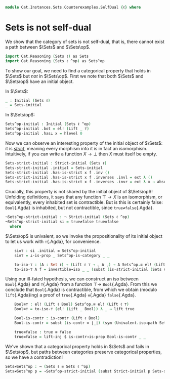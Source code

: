 <!--
```agda
open import Cat.Instances.Sets.Cocomplete using (Sets-initial)
open import Cat.Diagram.Initial
open import Cat.Instances.Sets using (Sets^op-is-category)
open import Cat.Morphism
open import Cat.Prelude

open import Data.Bool
```
-->

```agda
module Cat.Instances.Sets.Counterexamples.SelfDual {ℓ} where
```
# Sets is not self-dual

We show that the category of sets is not self-dual, that is, there cannot exist a path between $\Sets$ and $\Sets\op$.

```agda
import Cat.Reasoning (Sets ℓ) as Sets
import Cat.Reasoning (Sets ℓ ^op) as Sets^op
```


To show our goal, we need to find a categorical property that holds in $\Sets$ but _not_ in $\Sets\op$.
First we note that both $\Sets$ and $\Sets\op$ have an initial object.

In $\Sets$:

```agda
_ : Initial (Sets ℓ)
_ = Sets-initial
```


In $\Sets\op$:

<!--
```agda
open Initial
open Strict-initial
open Sets.is-invertible
open Sets.Inverses
```
-->

```agda
Sets^op-initial : Initial (Sets ℓ ^op)
Sets^op-initial .bot = el! (Lift _ ⊤)
Sets^op-initial .has⊥ x = hlevel 0
```
<!--
```agda
_ = ⊥
```
-->

Now we can observe an interesting property of the initial object of $\Sets$: it is *[strict]*, meaning every morphism into it is in fact an *iso*morphism.
Intuitively, if you can write a function $X \to \bot$ then $X$ must itself be empty.

[strict]: Cat.Diagram.Initial.html#strictness

```agda
Sets-strict-initial : Strict-initial (Sets ℓ)
Sets-strict-initial .initial = Sets-initial
Sets-strict-initial .has-is-strict x f .inv ()
Sets-strict-initial .has-is-strict x f .inverses .invl = ext λ ()
Sets-strict-initial .has-is-strict x f .inverses .invr = ext λ x → absurd (f x .lower)
```

<!--
```agda
_ = true≠false
```
-->

Crucially, this property is not shared by the initial object of $\Sets\op$! Unfolding definitions, it says
that any function $\top \to X$ is an isomorphism, or equivalently, every inhabited set is contractible. But is this is certainly false:
`Bool`{.Agda} is inhabited, but not contractible, since `true≠false`{.Agda}.

```agda
¬Sets^op-strict-initial : ¬ Strict-initial (Sets ℓ ^op)
¬Sets^op-strict-initial si = true≠false true≡false
  where
```

$\Sets\op$ is univalent, so we invoke the propositionality of its initial object to let us work with `⊤`{.Agda}, for convenience.

```agda
    si≡⊤ : si .initial ≡ Sets^op-initial
    si≡⊤ = ⊥-is-prop _ Sets^op-is-category _ _

    to-iso-⊤ : (A : Set ℓ) → (Lift ℓ ⊤ → ⌞ A ⌟) → A Sets^op.≅ el! (Lift ℓ ⊤)
    to-iso-⊤ A f = invertible→iso _ _ (subst (is-strict-initial (Sets ℓ ^op)) si≡⊤ (si .has-is-strict) A f)
```

Using our ill-fated hypothesis, we can construct an iso between `Bool`{.Agda} and `⊤`{.Agda} from a function $\top \to$ `Bool`{.Agda}. From this
we conclude that `Bool`{.Agda} is contractible, from which we obtain (modulo `lift`{.Agda}ing) a proof of `true`{.Agda} `≡`{.Agda} `false`{.Agda}.

```agda
    Bool≅⊤ : el! (Lift ℓ Bool) Sets^op.≅ el! (Lift ℓ ⊤)
    Bool≅⊤ = to-iso-⊤ (el! (Lift _ Bool)) λ _ → lift true

    Bool-is-contr : is-contr (Lift ℓ Bool)
    Bool-is-contr = subst (is-contr ⊙ ∣_∣) (sym (Univalent.iso→path Sets^op-is-category Bool≅⊤)) (hlevel 0)

    true≡false : true ≡ false
    true≡false = lift-inj $ is-contr→is-prop Bool-is-contr _ _
```

We've shown that a categorical property holds in $\Sets$ and fails in $\Sets\op$, but paths between categories preserve categorical properties,
so we have a contradiction!

```agda
Sets≠Sets^op : ¬ (Sets ℓ ≡ Sets ℓ ^op)
Sets≠Sets^op p = ¬Sets^op-strict-initial (subst Strict-initial p Sets-strict-initial)
```
